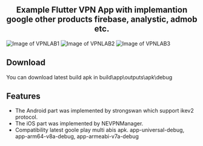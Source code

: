 <h2 align="center">Example Flutter VPN App with implemantion google other products firebase, analystic, admob etc.</h2>

![Image of VPNLAB1](https://i.gyazo.com/b34e06482c600bbea9b0d0ba2e4a165a.png)
![Image of VPNLAB2](https://i.gyazo.com/6c0e74ffafc0912ad0f3f3791acbaf5a.png)
![Image of VPNLAB3](https://i.gyazo.com/de9a14ad97922f07c54eda7cb11a4a88.png)

## Download
You can download latest build apk in build\app\outputs\apk\debug 

## Features 
  - The Android part was implemented by strongswan which support ikev2 protocol.
  - The iOS part was implemented by NEVPNManager.
  - Compatibility latest goole play multi abis apk. app-universal-debug, app-arm64-v8a-debug, app-armeabi-v7a-debug